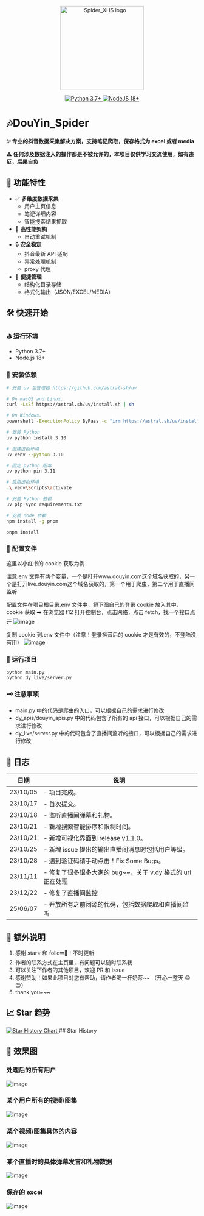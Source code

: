 <p align="center">
  <a href="https://github.com/cv-cat/Spider_XHS" target="_blank" align="center" alt="Go to XHS_Spider Website">
    <picture>
      <img width="220" src="https://github.com/user-attachments/assets/0c53df4f-5c5d-4e21-a086-f4ebf8b571a0" alt="Spider_XHS logo">
    </picture>
  </a>
</p>
<div align="center">
    <a href="https://www.python.org/">
        <img src="https://img.shields.io/badge/python-3.7%2B-blue" alt="Python 3.7+">
    </a>
    <a href="https://nodejs.org/zh-cn/">
        <img src="https://img.shields.io/badge/nodejs-18%2B-blue" alt="NodeJS 18+">
    </a>
</div>

# 🎶DouYin_Spider

**✨ 专业的抖音数据采集解决方案，支持笔记爬取，保存格式为 excel 或者 media**

**⚠️ 任何涉及数据注入的操作都是不被允许的，本项目仅供学习交流使用，如有违反，后果自负**

## 🌟 功能特性

- ✅ **多维度数据采集**
  - 用户主页信息
  - 笔记详细内容
  - 智能搜索结果抓取
- 🚀 **高性能架构**
  - 自动重试机制
- 🔒 **安全稳定**
  - 抖音最新 API 适配
  - 异常处理机制
  - proxy 代理
- 🎨 **便捷管理**
  - 结构化目录存储
  - 格式化输出（JSON/EXCEL/MEDIA）

## 🛠️ 快速开始

### ⛳ 运行环境

- Python 3.7+
- Node.js 18+

### 🎯 安装依赖

```bash
# 安装 uv 包管理器 https://github.com/astral-sh/uv

# On macOS and Linux.
curl -LsSf https://astral.sh/uv/install.sh | sh

# On Windows.
powershell -ExecutionPolicy ByPass -c "irm https://astral.sh/uv/install.ps1 | iex"

# 安装 Python
uv python install 3.10

# 创建虚拟环境
uv venv --python 3.10

# 固定 python 版本
uv python pin 3.11

# 启用虚拟环境
.\.venv\Scripts\activate

# 安装 Python 依赖
uv pip sync requirements.txt

# 安装 node 依赖
npm install -g pnpm

pnpm install
```

### 🎨 配置文件

这里以小红书的 cookie 获取为例

注意.env 文件有两个变量，一个是打开www.douyin.com这个域名获取的，另一个是打开live.douyin.com这个域名获取的，第一个用于爬虫，第二个用于直播间监听

配置文件在项目根目录.env 文件中，将下图自己的登录 cookie 放入其中，cookie 获取 ➡️ 在浏览器 f12 打开控制台，点击网络，点击 fetch，找一个接口点开
![image](https://github.com/user-attachments/assets/6a7e4ecb-0432-4581-890a-577e0eae463d)

复制 cookie 到.env 文件中（注意！登录抖音后的 cookie 才是有效的，不登陆没有用）
![image](https://github.com/user-attachments/assets/60291f3f-9b69-423f-8b11-167278d44639)

### 🚀 运行项目

```
python main.py
python dy_live/server.py
```

### 🗝️ 注意事项

- main.py 中的代码是爬虫的入口，可以根据自己的需求进行修改
- dy_apis/douyin_apis.py 中的代码包含了所有的 api 接口，可以根据自己的需求进行修改
- dy_live/server.py 中的代码包含了直播间监听的接口，可以根据自己的需求进行修改

## 🍥 日志

| 日期     | 说明                                                        |
| -------- | ----------------------------------------------------------- |
| 23/10/05 | - 项目完成。                                                |
| 23/10/17 | - 首次提交。                                                |
| 23/10/18 | - 监听直播间弹幕和礼物。                                    |
| 23/10/21 | - 新增搜索智能排序和限制时间。                              |
| 23/10/21 | - 新增可视化界面到 release v1.1.0。                         |
| 23/10/25 | - 新增 issue 提出的输出直播间消息时包括用户等级。           |
| 23/10/28 | - 遇到验证码请手动点击！Fix Some Bugs。                     |
| 23/11/11 | - 修复了很多很多大家的 bug~~，关于 v.dy 格式的 url 正在处理 |
| 23/12/22 | - 修复了直播间监控                                          |
| 25/06/07 | - 开放所有之前闭源的代码，包括数据爬取和直播间监听          |

## 🧸 额外说明

1. 感谢 star⭐ 和 follow📰！不时更新
2. 作者的联系方式在主页里，有问题可以随时联系我
3. 可以关注下作者的其他项目，欢迎 PR 和 issue
4. 感谢赞助！如果此项目对您有帮助，请作者喝一杯奶茶~~ （开心一整天 😊😊）
5. thank you~~~

<!-- <div align="center">
  <img src="./author/wx_pay.png" width="400px" alt="微信赞赏码"> 
  <img src="./author/zfb_pay.jpg" width="400px" alt="支付宝收款码">
</div> -->

## 📈 Star 趋势

<a href="https://www.star-history.com/#cv-cat/DouYin_Spider&Date">
 <picture>
   <source media="(prefers-color-scheme: dark)" srcset="https://api.star-history.com/svg?repos=cv-cat/DouYin_Spider&type=Date&theme=dark" />
   <source media="(prefers-color-scheme: light)" srcset="https://api.star-history.com/svg?repos=cv-cat/DouYin_Spider&type=Date" />
   <img alt="Star History Chart" src="https://api.star-history.com/svg?repos=cv-cat/DouYin_Spider&type=Date" />
 </picture>
</a>
## Star History

## 🎨 效果图

### 处理后的所有用户

![image](https://github.com/cv-cat/DouYin_Spider/assets/94289429/3f3ff858-c443-4a68-bae6-1d16ef43011d)

### 某个用户所有的视频\图集

![image](https://github.com/cv-cat/DouYin_Spider/assets/94289429/fa6f5e65-7e3c-4abf-b140-cd20c33d3b43)

### 某个视频\图集具体的内容

![image](https://github.com/cv-cat/DouYin_Spider/assets/94289429/16cfc027-6186-4914-bca4-901f886a9b82)

### 某个直播时的具体弹幕发言和礼物数据

![image](https://github.com/cv-cat/DouYin_Spider/assets/94289429/e2cde1f1-6309-44fe-8aa3-bca2821bf30d)

### 保存的 excel

![image](https://github.com/user-attachments/assets/5dfd8fb4-7597-4f54-af6a-9ab8ba766b7c)
